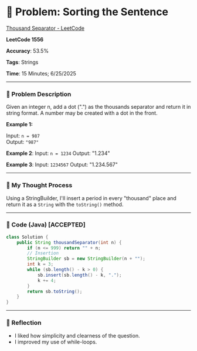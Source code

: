 # 🧮 Problem: Sorting the Sentence

[Thousand Separator - LeetCode](https://leetcode.com/problems/thousand-separator/)

**LeetCode 1556**

**Accuracy**: 53.5%

**Tags**: Strings

**Time**: 15 Minutes; 6/25/2025

---

### 🔗 Problem Description

Given an integer n, add a dot (".") as the thousands separator and return it in string format. A number may be created with a dot in the front.

**Example 1:**  

Input: `n = 987`  
Output: `"987"`

**Example 2**:
Input: `n = 1234`
Output: "1.234"

**Example 3**:
Input: `1234567`
Output: "1.234.567"

---

### 🧠 My Thought Process

Using a StringBuilder, I'll insert a period in every "thousand" place and return it as a `String` with the `toString()` method.

---

### 🧪 Code (Java) [ACCEPTED]

```java
class Solution {
    public String thousandSeparator(int n) {
        if (n <= 999) return "" + n;
        // Insertion
        StringBuilder sb = new StringBuilder(n + "");
        int k = 3;
        while (sb.length() - k > 0) {
            sb.insert(sb.length() - k, ".");
            k += 4;
        }
        return sb.toString();
    }
}
```

--- 

### 🧠 Reflection

- I liked how simplicity and clearness of the question.
- I improved my use of while-loops.
